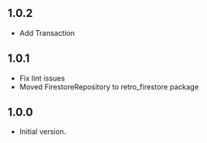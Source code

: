 ## 1.0.2

- Add Transaction

## 1.0.1

- Fix lint issues
- Moved FirestoreRepository to retro_firestore package

## 1.0.0

- Initial version.
